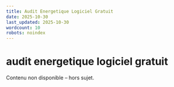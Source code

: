 ```yaml
---
title: Audit Energetique Logiciel Gratuit
date: 2025-10-30
last_updated: 2025-10-30
wordcount: 10
robots: noindex
---
```


# audit energetique logiciel gratuit

Contenu non disponible – hors sujet.